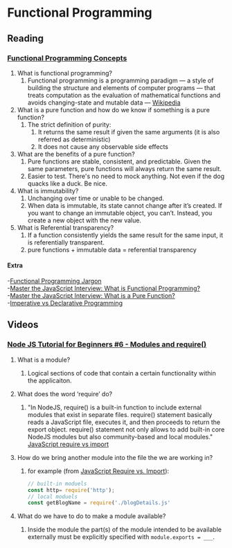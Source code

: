 # Functional Programming

## Reading

### [Functional Programming Concepts](https://medium.com/the-renaissance-developer/concepts-of-functional-programming-in-javascript-6bc84220d2aa)

1. What is functional programming?
    1. Functional programming is a programming paradigm — a style of building the structure and elements of computer programs — that treats computation as the evaluation of mathematical functions and avoids changing-state and mutable data — [Wikipedia](https://en.wikipedia.org/wiki/Functional_programming)
2. What is a pure function and how do we know if something is a pure function?
    1. The strict definition of purity:
        1. It returns the same result if given the same arguments (it is also referred as deterministic)
        2. It does not cause any observable side effects
3. What are the benefits of a pure function?
    1. Pure functions are stable, consistent, and predictable. Given the same parameters, pure functions will always return the same result.
    2. Easier to test. There's no need to mock anything. Not even if the dog quacks like a duck. Be nice.
4. What is immutability?
    1. Unchanging over time or unable to be changed.
    2. When data is immutable, its state cannot change after it’s created. If you want to change an immutable object, you can’t. Instead, you create a new object with the new value.
5. What is Referential transparency?
    1. If a function consistently yields the same result for the same input, it is referentially transparent.
    2. pure functions + immutable data = referential transparency

#### Extra

-[Functional Programming Jargon](https://github.com/hemanth/functional-programming-jargon)  
-[Master the JavaScript Interview: What is Functional Programming?](https://medium.com/javascript-scene/master-the-javascript-interview-what-is-functional-programming-7f218c68b3a0)  
-[Master the JavaScript Interview: What is a Pure Function?](https://medium.com/javascript-scene/master-the-javascript-interview-what-is-a-pure-function-d1c076bec976)  
-[Imperative vs Declarative Programming](https://ui.dev/imperative-vs-declarative-programming)  

## Videos

### [Node JS Tutorial for Beginners #6 - Modules and require()](https://www.youtube.com/watch?v=xHLd36QoS4k)

1. What is a module?
    1. Logical sections of code that contain a certain functionality within the applicaiton.
2. What does the word ‘require’ do?
    1. "In NodeJS, require() is a built-in function to include external modules that exist in separate files. require() statement basically reads a JavaScript file, executes it, and then proceeds to return the export object. require() statement not only allows to add built-in core NodeJS modules but also community-based and local modules." [JavaScript require vs import](https://flexiple.com/javascript/javascript-require-vs-import/)
3. How do we bring another module into the file the we are working in?
    1. for example (from [JavaScript Require vs. Import](https://blog.bitsrc.io/javascript-require-vs-import-47827a361b77)):

        ``` javascript
        // built-in moduels
        const http= require('http');
        // local moduels
        const getBlogName = require('./blogDetails.js'
        ```

4. What do we have to do to make a module available?
    1. Inside the module the part(s) of the module intended to be available externally must be explicitly specified with `module.exports = ___`.
